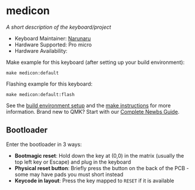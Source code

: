 # medicon

<!-- ![medicon](imgur.com image replace me!) -->

*A short description of the keyboard/project*

* Keyboard Maintainer: [Narunaru](https://github.com/Narunaru000)
* Hardware Supported: Pro micro
* Hardware Availability: 

Make example for this keyboard (after setting up your build environment):

    make medicon:default

Flashing example for this keyboard:

    make medicon:default:flash

See the [build environment setup](https://docs.qmk.fm/#/getting_started_build_tools) and the [make instructions](https://docs.qmk.fm/#/getting_started_make_guide) for more information. Brand new to QMK? Start with our [Complete Newbs Guide](https://docs.qmk.fm/#/newbs).

## Bootloader

Enter the bootloader in 3 ways:

* **Bootmagic reset**: Hold down the key at (0,0) in the matrix (usually the top left key or Escape) and plug in the keyboard
* **Physical reset button**: Briefly press the button on the back of the PCB - some may have pads you must short instead
* **Keycode in layout**: Press the key mapped to `RESET` if it is available
